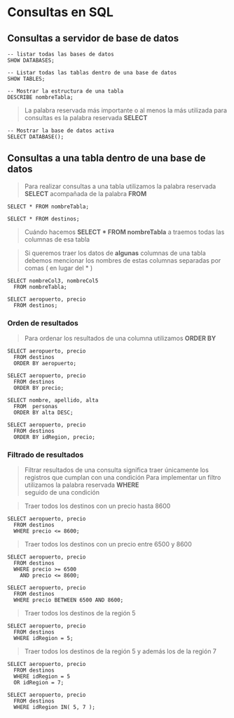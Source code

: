 # Consultas en SQL

## Consultas a servidor de base de datos

    -- listar todas las bases de datos  
    SHOW DATABASES;  

    -- Listar todas las tablas dentro de una base de datos  
    SHOW TABLES;  

    -- Mostrar la estructura de una tabla  
    DESCRIBE nombreTabla;  

> La palabra reservada más importante o al menos la más utilizada para consultas es la palabra reservada **SELECT**

    -- Mostrar la base de datos activa  
    SELECT DATABASE();  


## Consultas a una tabla dentro de una base de datos

> Para realizar consultas a una tabla 
> utilizamos la palabra reservada **SELECT** 
> acompañada de la palabra **FROM**  

    SELECT * FROM nombreTabla;    

    SELECT * FROM destinos;  

> Cuándo hacemos **SELECT * FROM nombreTabla** 
> a traemos todas las columnas de esa tabla  

> Si queremos traer los datos de **algunas** columnas de una tabla 
> debemos mencionar los nombres de estas columnas separadas por comas
> ( en lugar del * )  

    SELECT nombreCol3, nombreCol5  
      FROM nombreTabla;  

    SELECT aeropuerto, precio    
      FROM destinos;  

### Orden de resultados

> Para ordenar los resultados de una columna 
> utilizamos **ORDER BY** 

    SELECT aeropuerto, precio    
      FROM destinos     
      ORDER BY aeropuerto;  

    SELECT aeropuerto, precio    
      FROM destinos     
      ORDER BY precio;  

    SELECT nombre, apellido, alta  
      FROM  personas  
      ORDER BY alta DESC;  

    SELECT aeropuerto, precio     
      FROM destinos    
      ORDER BY idRegion, precio;  

### Filtrado de resultados 

> Filtrar resultados de una consulta 
> significa traer únicamente los registros que cumplan con una condición
> Para implementar un filtro utilizamos la palabra reservada **WHERE**  
> seguido de una condición

> Traer todos los destinos con un precio hasta 8600   

    SELECT aeropuerto, precio  
      FROM destinos  
      WHERE precio <= 8600;  

> Traer todos los destinos con un precio 
> entre 6500 y 8600

    SELECT aeropuerto, precio  
      FROM destinos  
      WHERE precio >= 6500   
        AND precio <= 8600; 
  
    SELECT aeropuerto, precio  
      FROM destinos  
      WHERE precio BETWEEN 6500 AND 8600;   
  
> Traer todos los destinos de la región 5  

    SELECT aeropuerto, precio  
      FROM destinos  
      WHERE idRegion = 5;

> Traer todos los destinos de la región 5 
> y además los de la región 7 

    SELECT aeropuerto, precio   
      FROM destinos  
      WHERE idRegion = 5  
      OR idRegion = 7;  

    SELECT aeropuerto, precio   
      FROM destinos  
      WHERE idRegion IN( 5, 7 );  
